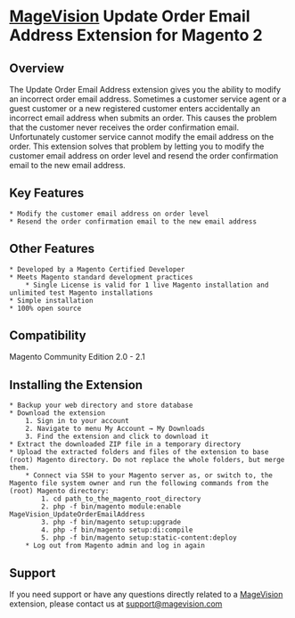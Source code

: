 # [MageVision](https://www.magevision.com/) Update Order Email Address Extension for Magento 2

## Overview
The Update Order Email Address extension gives you the ability to modify an incorrect order email address. Sometimes a customer service agent or a guest customer or a new registered customer enters accidentally an incorrect email address when submits an order.
This causes the problem that the customer never receives the order confirmation email. Unfortunately customer service cannot modify the email address on the order.
This extension solves that problem by letting you to modify the customer email address on order level and resend the order confirmation email to the new email address.

## Key Features
	* Modify the customer email address on order level
	* Resend the order confirmation email to the new email address
	
## Other Features
	* Developed by a Magento Certified Developer
	* Meets Magento standard development practices
        * Single License is valid for 1 live Magento installation and unlimited test Magento installations
	* Simple installation
	* 100% open source

## Compatibility
Magento Community Edition 2.0 - 2.1

## Installing the Extension
	* Backup your web directory and store database
	* Download the extension
		1. Sign in to your account
		2. Navigate to menu My Account → My Downloads
		3. Find the extension and click to download it
	* Extract the downloaded ZIP file in a temporary directory
	* Upload the extracted folders and files of the extension to base (root) Magento directory. Do not replace the whole folders, but merge them.
        * Connect via SSH to your Magento server as, or switch to, the Magento file system owner and run the following commands from the (root) Magento directory:
            1. cd path_to_the_magento_root_directory 
            2. php -f bin/magento module:enable MageVision_UpdateOrderEmailAddress
            3. php -f bin/magento setup:upgrade
            4. php -f bin/magento setup:di:compile
            5. php -f bin/magento setup:static-content:deploy
        * Log out from Magento admin and log in again
		
## Support
If you need support or have any questions directly related to a [MageVision](https://www.magevision.com/) extension, please contact us at [support@magevision.com](mailto:support@magevision.com)
